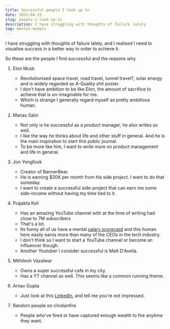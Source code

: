 ```yaml
---
title: Successful people I look up to
date: 2022-04-15
slug: people-i-look-up-to
description: I have struggling with thoughts of failure lately
tag: mental-models
---
```


I have struggling with thoughts of failure lately, and I realised I need to visualise success in a better way in order to achieve it.

So these are the people I find successful and the reasons why

1. Elon Musk

   - Revolutionised space travel, road travel, tunnel travel?, solar energy and is widely regarded as A-Quality shit poster.
   - I don't have ambition to be like Elon, the amount of sacrifice to achieve that is un-imaginable for me.
   - Which is strange I generally regard myself as pretty ambitious human.

2. Manas Saloi

   - Not only is he successful as a product manager, he also writes so well.
   - I like the way he thinks about life and other stuff in general. And he is the main inspiration to start this public journal.
   - To be more like him, I want to write more on product management and life in general.

3. Jon Yongfook

   - Creator of BannerBear.
   - He is earning $30K per month from his side project. I want to do that someday.
   - I want to create a successful side-project that can earn me some side-income without having my time tied to it.

4. Prajakta Koli

   - Has an amazing YouTube channel with at the time of writing had close to 7M subscribers
   - That's a lot.
   - Its funny all of us have a mental [salary scorecard](/notes/salary-scoreboard) and this human here easily earns more than many of the CEOs in the tech industry.
   - I don't think so I want to start a YouTube channel or become an influencer though.
   - Another Youtuber I consider successful is Matt D'Avella.

5. Mithilesh Vazalwar

   - Owns a super successful cafe in my city.
   - Has a YT channel as well. This seems like a common running theme.

6. Arnav Gupta

   - Just look at this [LinkedIn](https://www.linkedin.com/in/arnavgupta), and tell me you're not impressed.

7. Random people on r/indianfire
   - People who've fired or have captured enough wealth to fire anytime they want.
